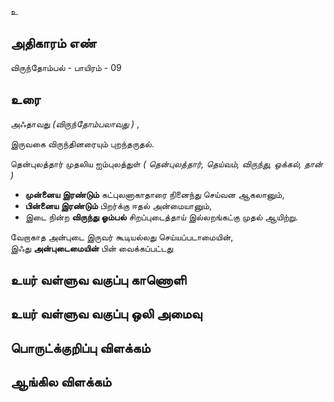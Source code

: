 உ


## அதிகாரம் எண்

விருந்தோம்பல் - பாயிரம் - 09


## உரை 

அஃதாவது _(விருந்தோம்பலாவது )_ ,  

இருவகை விருந்தினரையும் புறந்தருதல்.  

தென்புலத்தார் முதலிய ஐம்புலத்துள் _( தென்புலத்தார், தெய்வம், விருந்து, ஒக்கல், தான் )_  

* **முன்னைய இரண்டும்** கட்புலனாகாதாரை நினைந்து செய்வன ஆகலானும்,  
* **பின்னைய இரண்டும்** பிறர்க்கு ஈதல் அன்மையானும்,  
* இடை நின்ற **விருந்து ஓம்பல்** சிறப்புடைத்தாய் இல்லறங்கட்கு முதல் ஆயிற்று.  

வேறாகாத அன்புடை இருவர் கூடியல்லது செய்யப்படாமையின்,  
இஃது **அன்புடைமையின்** பின் வைக்கப்பட்டது


## உயர் வள்ளுவ வகுப்பு காணொளி


## உயர் வள்ளுவ வகுப்பு ஒலி அமைவு 


## பொருட்க்குறிப்பு விளக்கம்


## ஆங்கில விளக்கம்
